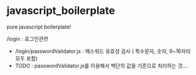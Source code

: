 
# javascript_boilerplate
pure javascript boilerplate!


/login : 로그인관련
 - /login/passwordValidator.js : 패스워드 유효성 검사 ( 특수문자, 숫자, 9~16자리 모두 포함)
 - TODO : passwordValidator.js를 이용해서 백단의 값을 기준으로 처리하는 것....

